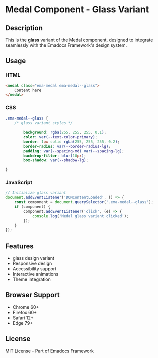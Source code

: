 # Medal Component - Glass Variant

## Description
This is the **glass** variant of the Medal component, designed to integrate seamlessly with the Emadocs Framework's design system.

## Usage

### HTML
```html
<medal class="ema-medal ema-medal--glass">
    Content here
</medal>
```

### CSS
```css
.ema-medal--glass {
    /* glass variant styles */
    
        background: rgba(255, 255, 255, 0.1);
        color: var(--text-color-primary);
        border: 1px solid rgba(255, 255, 255, 0.2);
        border-radius: var(--border-radius-lg);
        padding: var(--spacing-md) var(--spacing-lg);
        backdrop-filter: blur(10px);
        box-shadow: var(--shadow-lg);
    
}
```

### JavaScript
```javascript
// Initialize glass variant
document.addEventListener('DOMContentLoaded', () => {
    const component = document.querySelector('.ema-medal--glass');
    if (component) {
        component.addEventListener('click', (e) => {
            console.log('Medal glass variant clicked');
        });
    }
});
```

## Features
- glass design variant
- Responsive design
- Accessibility support
- Interactive animations
- Theme integration

## Browser Support
- Chrome 60+
- Firefox 60+
- Safari 12+
- Edge 79+

## License
MIT License - Part of Emadocs Framework
